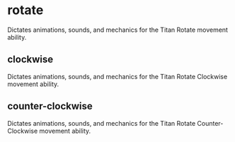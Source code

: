 # rotate
Dictates animations, sounds, and mechanics for the Titan Rotate movement ability.

## clockwise
Dictates animations, sounds, and mechanics for the Titan Rotate Clockwise movement ability.

## counter-clockwise
Dictates animations, sounds, and mechanics for the Titan Rotate Counter-Clockwise movement ability.
